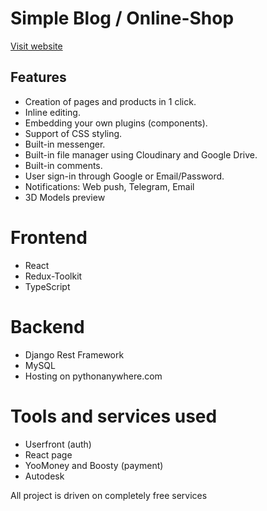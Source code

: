 # Simple Blog / Online-Shop

[Visit website](https://www.mymountmt.ru/main/)

## Features

+ Creation of pages and products in 1 click.
+ Inline editing.
+ Embedding your own plugins (components).
+ Support of CSS styling.
+ Built-in messenger.
+ Built-in file manager using Cloudinary and Google Drive.
+ Built-in comments.
+ User sign-in through Google or Email/Password.
+ Notifications: Web push, Telegram, Email
+ 3D Models preview

# Frontend
+ React 
+ Redux-Toolkit
+ TypeScript  

# Backend
+ Django Rest Framework
+ MySQL
+ Hosting on pythonanywhere.com

# Tools and services used 
+ Userfront (auth)
+ React page
+ YooMoney and Boosty (payment)
+ Autodesk

All project is driven on completely free services
